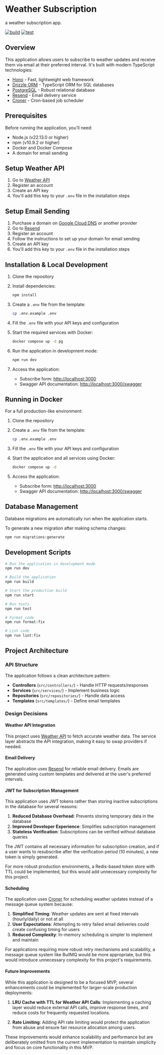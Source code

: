 # Weather Subscription

a weather subscription app.

[![build](https://github.com/allohamora/weather-subscription/actions/workflows/build.yml/badge.svg?event=push&branch=master)](https://github.com/allohamora/weather-subscription/actions/workflows/build.yml)
[![test](https://github.com/allohamora/weather-subscription/actions/workflows/test.yml/badge.svg?event=push&branch=master)](https://github.com/allohamora/weather-subscription/actions/workflows/test.yml)

## Overview

This application allows users to subscribe to weather updates and receive them via email at their preferred interval. It's built with modern TypeScript technologies:

- [Hono](https://hono.dev/) - Fast, lightweight web framework
- [Drizzle ORM](https://orm.drizzle.team/) - TypeScript ORM for SQL databases
- [PostgreSQL](https://www.postgresql.org/) - Robust relational database
- [Resend](https://resend.com/) - Email delivery service
- [Croner](https://github.com/hexagon/croner) - Cron-based job scheduler

## Prerequisites

Before running the application, you'll need:

- Node.js (v22.13.0 or higher)
- npm (v10.9.2 or higher)
- Docker and Docker Compose
- A domain for email sending

## Setup Weather API

1. Go to [Weather API](https://www.weatherapi.com/)
2. Register an account
3. Create an API key
4. You'll add this key to your `.env` file in the installation steps

## Setup Email Sending

1. Purchase a domain on [Google Cloud DNS](https://cloud.google.com/dns) or another provider
2. Go to [Resend](https://resend.com/)
3. Register an account
4. Follow the instructions to set up your domain for email sending
5. Create an API key
6. You'll add this key to your `.env` file in the installation steps

## Installation & Local Development

1. Clone the repository

2. Install dependencies:

   ```bash
   npm install
   ```

3. Create a `.env` file from the template:

   ```bash
   cp .env.example .env
   ```

4. Fill the `.env` file with your API keys and configuration

5. Start the required services with Docker:

   ```bash
   docker compose up -d pg
   ```

6. Run the application in development mode:

   ```bash
   npm run dev
   ```

7. Access the application:
   - Subscribe form: [http://localhost:3000](http://localhost:3000)
   - Swagger API documentation: [http://localhost:3000/swagger](http://localhost:3000/swagger)

## Running in Docker

For a full production-like environment:

1. Clone the repository

2. Create a `.env` file from the template:

   ```bash
   cp .env.example .env
   ```

3. Fill the `.env` file with your API keys and configuration

4. Start the application and all services using Docker:

   ```bash
   docker compose up -d
   ```

5. Access the application:
   - Subscribe form: [http://localhost:3000](http://localhost:3000)
   - Swagger API documentation: [http://localhost:3000/swagger](http://localhost:3000/swagger)

## Database Management

Database migrations are automatically run when the application starts.

To generate a new migration after making schema changes:

```bash
npm run migrations:generate
```

## Development Scripts

```bash
# Run the application in development mode
npm run dev

# Build the application
npm run build

# Start the production build
npm run start

# Run tests
npm run test

# Format code
npm run format:fix

# Lint code
npm run lint:fix
```

## Project Architecture

### API Structure

The application follows a clean architecture pattern:

- **Controllers** (`src/controllers/`) - Handle HTTP requests/responses
- **Services** (`src/services/`) - Implement business logic
- **Repositories** (`src/repositories/`) - Handle data access
- **Templates** (`src/templates/`) - Define email templates

### Design Decisions

#### Weather API Integration

This project uses [Weather API](https://www.weatherapi.com/) to fetch accurate weather data. The service layer abstracts the API integration, making it easy to swap providers if needed.

#### Email Delivery

The application uses [Resend](https://resend.com/) for reliable email delivery. Emails are generated using custom templates and delivered at the user's preferred intervals.

#### JWT for Subscription Management

This application uses JWT tokens rather than storing inactive subscriptions in the database for several reasons:

1. **Reduced Database Overhead**: Prevents storing temporary data in the database
2. **Improved Developer Experience**: Simplifies subscription management
3. **Stateless Verification**: Subscriptions can be verified without database queries

The JWT contains all necessary information for subscription creation, and if a user wants to resubscribe after the verification period (10 minutes), a new token is simply generated.

For more robust production environments, a Redis-based token store with TTL could be implemented, but this would add unnecessary complexity for this project.

#### Scheduling

The application uses [Croner](https://github.com/hexagon/croner) for scheduling weather updates instead of a message queue system because:

1. **Simplified Timing**: Weather updates are sent at fixed intervals (hourly/daily) or not at all
2. **User Expectations**: Attempting to retry failed email deliveries could create confusing timing for users
3. **Reduced Complexity**: In-memory scheduling is simpler to implement and maintain

For applications requiring more robust retry mechanisms and scalability, a message queue system like BullMQ would be more appropriate, but this would introduce unnecessary complexity for this project's requirements.

#### Future Improvements

While this application is designed to be a focused MVP, several enhancements could be implemented for larger-scale production deployments:

1. **LRU Cache with TTL for Weather API Calls**: Implementing a caching layer would reduce external API calls, improve response times, and reduce costs for frequently requested locations.

2. **Rate Limiting**: Adding API rate limiting would protect the application from abuse and ensure fair resource allocation among users.

These improvements would enhance scalability and performance but are deliberately omitted from the current implementation to maintain simplicity and focus on core functionality in this MVP.
